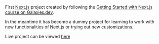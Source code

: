 First [Next.js](https://nextjs.org/) project created by following the [Getting Started with Next.js course on Galaxies.dev](https://galaxies.dev/course/nextjs-basics).

In the meantime it has become a dummy project for learning to work with new functionalities of Next.js or trying out new customizations.

Live project can be viewed [here](https://dream-todos.vercel.app/)

